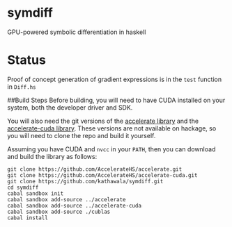 # symdiff
GPU-powered symbolic differentiation in haskell

# Status

Proof of concept generation of gradient expressions is in the `test` function in `Diff.hs`

##Build Steps
Before building, you will need to have CUDA installed on your system, both the developer driver and SDK.

You will also need the git versions of the [accelerate library](https://github.com/AccelerateHS/accelerate) and the
[accelerate-cuda library](https://github.com/AccelerateHS/accelerate-cuda).
These versions are not available on hackage, so you will need to clone the repo and build it yourself.

Assuming you have CUDA and `nvcc` in your `PATH`, then you can download and build the library as follows:
```
git clone https://github.com/AccelerateHS/accelerate.git
git clone https://github.com/AccelerateHS/accelerate-cuda.git
git clone https://github.com/kathawala/symdiff.git
cd symdiff
cabal sandbox init
cabal sandbox add-source ../accelerate
cabal sandbox add-source ../accelerate-cuda
cabal sandbox add-source ./cublas
cabal install
```

